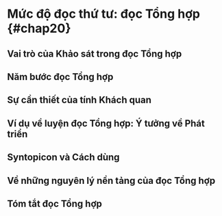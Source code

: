 
# Mức độ đọc thứ tư: đọc Tổng hợp {#chap20}

## Vai trò của Khảo sát trong đọc Tổng hợp

## Năm bước đọc Tổng hợp

## Sự cần thiết của tính Khách quan

## Ví dụ về luyện đọc Tổng hợp: Ý tưởng về Phát triển

## Syntopicon và Cách dùng

## Về những nguyên lý nền tảng của đọc Tổng hợp

## Tóm tắt đọc Tổng hợp

